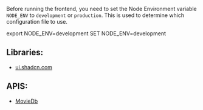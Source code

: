 Before running the frontend, you need to set the Node Environment variable `NODE_ENV` to `development` or `production`. This is used to determine which configuration file to use.

export NODE_ENV=development
SET NODE_ENV=development

## Libraries:

- [ui.shadcn.com](https://ui.shadcn.com)

## APIS:

- [MovieDb](https://www.themoviedb.org/documentation/api)

